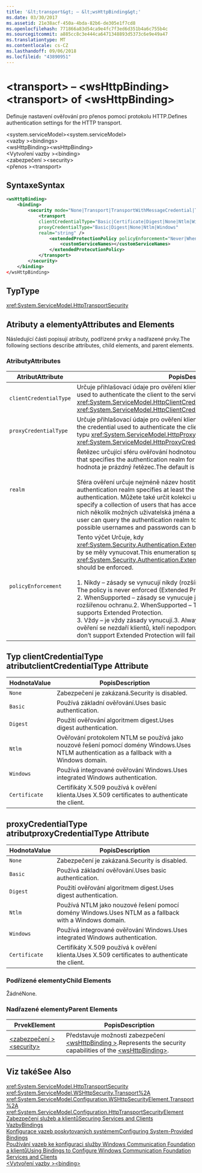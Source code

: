 ```yaml
---
title: '&lt;transport&gt; – &lt;wsHttpBinding&gt;'
ms.date: 03/30/2017
ms.assetid: 21e38acf-450a-4bda-82b6-de305e1f7cd8
ms.openlocfilehash: 771866a83d54ca9e4fc7f3ed6d351b4a6c755b4c
ms.sourcegitcommit: a885cc8c3e444ca6471348893d5373c6e9e49a47
ms.translationtype: MT
ms.contentlocale: cs-CZ
ms.lasthandoff: 09/06/2018
ms.locfileid: "43890951"
---
```

# <a name="lttransportgt-of-ltwshttpbindinggt"></a><span data-ttu-id="8ed7c-102">&lt;transport&gt; – &lt;wsHttpBinding&gt;</span><span class="sxs-lookup"><span data-stu-id="8ed7c-102">&lt;transport&gt; of &lt;wsHttpBinding&gt;</span></span>
<span data-ttu-id="8ed7c-103">Definuje nastavení ověřování pro přenos pomocí protokolu HTTP.</span><span class="sxs-lookup"><span data-stu-id="8ed7c-103">Defines authentication settings for the HTTP transport.</span></span>  
  
 <span data-ttu-id="8ed7c-104">\<system.serviceModel></span><span class="sxs-lookup"><span data-stu-id="8ed7c-104">\<system.serviceModel></span></span>  
<span data-ttu-id="8ed7c-105">\<vazby ></span><span class="sxs-lookup"><span data-stu-id="8ed7c-105">\<bindings></span></span>  
<span data-ttu-id="8ed7c-106">\<wsHttpBinding></span><span class="sxs-lookup"><span data-stu-id="8ed7c-106">\<wsHttpBinding></span></span>  
<span data-ttu-id="8ed7c-107">\<Vytvoření vazby ></span><span class="sxs-lookup"><span data-stu-id="8ed7c-107">\<binding></span></span>  
<span data-ttu-id="8ed7c-108">\<zabezpečení ></span><span class="sxs-lookup"><span data-stu-id="8ed7c-108">\<security></span></span>  
<span data-ttu-id="8ed7c-109">\<přenos ></span><span class="sxs-lookup"><span data-stu-id="8ed7c-109">\<transport></span></span>  
  
## <a name="syntax"></a><span data-ttu-id="8ed7c-110">Syntaxe</span><span class="sxs-lookup"><span data-stu-id="8ed7c-110">Syntax</span></span>  
  
```xml  
<wsHttpBinding>  
    <binding>  
        <security mode="None|Transport|TransportWithMessageCredential|TransportCredentialOnly">  
            <transport  
            clientCredentialType="Basic|Certificate|Digest|None|Ntlm|Windows"  
            proxyCredentialType="Basic|Digest|None|Ntlm|Windows"  
            realm="string" />  
                <extendedProtectionPolicy policyEnforcement="Never|WhenSupported|Always" protectionScenario="TransportSelected|TrustedProxy">  
                    <customServiceNames></customServiceNames>  
                </extendedProtecutionPolicy>  
            </transport>  
        </security>  
    </binding>  
</wsHttpBinding>  
```  
  
## <a name="type"></a><span data-ttu-id="8ed7c-111">Typ</span><span class="sxs-lookup"><span data-stu-id="8ed7c-111">Type</span></span>  
 <xref:System.ServiceModel.HttpTransportSecurity>  
  
## <a name="attributes-and-elements"></a><span data-ttu-id="8ed7c-112">Atributy a elementy</span><span class="sxs-lookup"><span data-stu-id="8ed7c-112">Attributes and Elements</span></span>  
 <span data-ttu-id="8ed7c-113">Následující části popisují atributy, podřízené prvky a nadřazené prvky.</span><span class="sxs-lookup"><span data-stu-id="8ed7c-113">The following sections describe attributes, child elements, and parent elements.</span></span>  
  
### <a name="attributes"></a><span data-ttu-id="8ed7c-114">Atributy</span><span class="sxs-lookup"><span data-stu-id="8ed7c-114">Attributes</span></span>  
  
|<span data-ttu-id="8ed7c-115">Atribut</span><span class="sxs-lookup"><span data-stu-id="8ed7c-115">Attribute</span></span>|<span data-ttu-id="8ed7c-116">Popis</span><span class="sxs-lookup"><span data-stu-id="8ed7c-116">Description</span></span>|  
|---------------|-----------------|  
|`clientCredentialType`|<span data-ttu-id="8ed7c-117">Určuje přihlašovací údaje pro ověření klienta ke službě.</span><span class="sxs-lookup"><span data-stu-id="8ed7c-117">Specifies the credential used to authenticate the client to the service.</span></span> <span data-ttu-id="8ed7c-118">Tento atribut je typu <xref:System.ServiceModel.HttpClientCredentialType>.</span><span class="sxs-lookup"><span data-stu-id="8ed7c-118">This attribute is of type <xref:System.ServiceModel.HttpClientCredentialType>.</span></span>|  
|`proxyCredentialType`|<span data-ttu-id="8ed7c-119">Určuje přihlašovací údaje pro ověření klienta pro proxy server domény.</span><span class="sxs-lookup"><span data-stu-id="8ed7c-119">Specifies the credential used to authenticate the client to a domain proxy.</span></span> <span data-ttu-id="8ed7c-120">Tento atribut je typu <xref:System.ServiceModel.HttpProxyCredentialType>.</span><span class="sxs-lookup"><span data-stu-id="8ed7c-120">This attribute is of type <xref:System.ServiceModel.HttpProxyCredentialType>.</span></span>|  
|`realm`|<span data-ttu-id="8ed7c-121">Řetězec určující sféru ověřování hodnotou hash nebo základní ověřování.</span><span class="sxs-lookup"><span data-stu-id="8ed7c-121">A string that specifies the authentication realm for digest or basic authentication.</span></span> <span data-ttu-id="8ed7c-122">Výchozí hodnota je prázdný řetězec.</span><span class="sxs-lookup"><span data-stu-id="8ed7c-122">The default is an empty string.</span></span><br /><br /> <span data-ttu-id="8ed7c-123">Sféra ověření určuje nejméně název hostitele, který provádí ověřování.</span><span class="sxs-lookup"><span data-stu-id="8ed7c-123">An authentication realm specifies at least the name of the host that performs the authentication.</span></span> <span data-ttu-id="8ed7c-124">Můžete také určit kolekci uživatelů, který má přístup.</span><span class="sxs-lookup"><span data-stu-id="8ed7c-124">It can also specify a collection of users that has access.</span></span> <span data-ttu-id="8ed7c-125">Sféra ověření pro ověření, který z nich několik možných uživatelská jména a hesla je možné dotazovat uživatele.</span><span class="sxs-lookup"><span data-stu-id="8ed7c-125">A user can query the authentication realm to ascertain which one of the several possible usernames and passwords can be used.</span></span>|  
|`policyEnforcement`|<span data-ttu-id="8ed7c-126">Tento výčet Určuje, kdy <xref:System.Security.Authentication.ExtendedProtection.ExtendedProtectionPolicy> by se měly vynucovat.</span><span class="sxs-lookup"><span data-stu-id="8ed7c-126">This enumeration specifies when the <xref:System.Security.Authentication.ExtendedProtection.ExtendedProtectionPolicy> should be enforced.</span></span><br /><br /> <span data-ttu-id="8ed7c-127">1.  Nikdy – zásady se vynucují nikdy (rozšířené ochrany je zakázáno).</span><span class="sxs-lookup"><span data-stu-id="8ed7c-127">1.  Never – The policy is never enforced (Extended Protection is disabled).</span></span><br /><span data-ttu-id="8ed7c-128">2.  WhenSupported – zásady se vynucuje jenom v případě, že klient podporuje rozšířenou ochranu.</span><span class="sxs-lookup"><span data-stu-id="8ed7c-128">2.  WhenSupported – The policy is enforced only if the client supports Extended Protection.</span></span><br /><span data-ttu-id="8ed7c-129">3.  Vždy – je vždy zásady vynucují.</span><span class="sxs-lookup"><span data-stu-id="8ed7c-129">3.  Always – The policy is always enforced.</span></span> <span data-ttu-id="8ed7c-130">K ověření se nezdaří klientů, kteří nepodporují rozšířenou ochranu.</span><span class="sxs-lookup"><span data-stu-id="8ed7c-130">Clients which don’t support Extended Protection will fail to authenticate.</span></span>|  
  
## <a name="clientcredentialtype-attribute"></a><span data-ttu-id="8ed7c-131">Typ clientCredentialType atribut</span><span class="sxs-lookup"><span data-stu-id="8ed7c-131">clientCredentialType Attribute</span></span>  
  
|<span data-ttu-id="8ed7c-132">Hodnota</span><span class="sxs-lookup"><span data-stu-id="8ed7c-132">Value</span></span>|<span data-ttu-id="8ed7c-133">Popis</span><span class="sxs-lookup"><span data-stu-id="8ed7c-133">Description</span></span>|  
|-----------|-----------------|  
|`None`|<span data-ttu-id="8ed7c-134">Zabezpečení je zakázaná.</span><span class="sxs-lookup"><span data-stu-id="8ed7c-134">Security is disabled.</span></span>|  
|`Basic`|<span data-ttu-id="8ed7c-135">Používá základní ověřování.</span><span class="sxs-lookup"><span data-stu-id="8ed7c-135">Uses basic authentication.</span></span>|  
|`Digest`|<span data-ttu-id="8ed7c-136">Použití ověřování algoritmem digest.</span><span class="sxs-lookup"><span data-stu-id="8ed7c-136">Uses digest authentication.</span></span>|  
|`Ntlm`|<span data-ttu-id="8ed7c-137">Ověřování protokolem NTLM se používá jako nouzové řešení pomocí domény Windows.</span><span class="sxs-lookup"><span data-stu-id="8ed7c-137">Uses NTLM authentication as a fallback with a Windows domain.</span></span>|  
|`Windows`|<span data-ttu-id="8ed7c-138">Používá integrované ověřování Windows.</span><span class="sxs-lookup"><span data-stu-id="8ed7c-138">Uses integrated Windows authentication.</span></span>|  
|`Certificate`|<span data-ttu-id="8ed7c-139">Certifikáty X.509 používá k ověření klienta.</span><span class="sxs-lookup"><span data-stu-id="8ed7c-139">Uses X.509 certificates to authenticate the client.</span></span>|  
  
## <a name="proxycredentialtype-attribute"></a><span data-ttu-id="8ed7c-140">proxyCredentialType atribut</span><span class="sxs-lookup"><span data-stu-id="8ed7c-140">proxyCredentialType Attribute</span></span>  
  
|<span data-ttu-id="8ed7c-141">Hodnota</span><span class="sxs-lookup"><span data-stu-id="8ed7c-141">Value</span></span>|<span data-ttu-id="8ed7c-142">Popis</span><span class="sxs-lookup"><span data-stu-id="8ed7c-142">Description</span></span>|  
|-----------|-----------------|  
|`None`|<span data-ttu-id="8ed7c-143">Zabezpečení je zakázaná.</span><span class="sxs-lookup"><span data-stu-id="8ed7c-143">Security is disabled.</span></span>|  
|`Basic`|<span data-ttu-id="8ed7c-144">Používá základní ověřování.</span><span class="sxs-lookup"><span data-stu-id="8ed7c-144">Uses basic authentication.</span></span>|  
|`Digest`|<span data-ttu-id="8ed7c-145">Použití ověřování algoritmem digest.</span><span class="sxs-lookup"><span data-stu-id="8ed7c-145">Uses digest authentication.</span></span>|  
|`Ntlm`|<span data-ttu-id="8ed7c-146">Používá NTLM jako nouzové řešení pomocí domény Windows.</span><span class="sxs-lookup"><span data-stu-id="8ed7c-146">Uses NTLM as a fallback with a Windows domain.</span></span>|  
|`Windows`|<span data-ttu-id="8ed7c-147">Používá integrované ověřování Windows.</span><span class="sxs-lookup"><span data-stu-id="8ed7c-147">Uses integrated Windows authentication.</span></span>|  
|`Certificate`|<span data-ttu-id="8ed7c-148">Certifikáty X.509 používá k ověření klienta.</span><span class="sxs-lookup"><span data-stu-id="8ed7c-148">Uses X.509 certificates to authenticate the client.</span></span>|  
  
### <a name="child-elements"></a><span data-ttu-id="8ed7c-149">Podřízené elementy</span><span class="sxs-lookup"><span data-stu-id="8ed7c-149">Child Elements</span></span>  
 <span data-ttu-id="8ed7c-150">Žádné</span><span class="sxs-lookup"><span data-stu-id="8ed7c-150">None.</span></span>  
  
### <a name="parent-elements"></a><span data-ttu-id="8ed7c-151">Nadřazené elementy</span><span class="sxs-lookup"><span data-stu-id="8ed7c-151">Parent Elements</span></span>  
  
|<span data-ttu-id="8ed7c-152">Prvek</span><span class="sxs-lookup"><span data-stu-id="8ed7c-152">Element</span></span>|<span data-ttu-id="8ed7c-153">Popis</span><span class="sxs-lookup"><span data-stu-id="8ed7c-153">Description</span></span>|  
|-------------|-----------------|  
|[<span data-ttu-id="8ed7c-154">\<zabezpečení ></span><span class="sxs-lookup"><span data-stu-id="8ed7c-154">\<security></span></span>](../../../../../docs/framework/configure-apps/file-schema/wcf/security-of-wshttpbinding.md)|<span data-ttu-id="8ed7c-155">Představuje možnosti zabezpečení [ \<wsHttpBinding >](../../../../../docs/framework/configure-apps/file-schema/wcf/wshttpbinding.md).</span><span class="sxs-lookup"><span data-stu-id="8ed7c-155">Represents the security capabilities of the [\<wsHttpBinding>](../../../../../docs/framework/configure-apps/file-schema/wcf/wshttpbinding.md).</span></span>|  
  
## <a name="see-also"></a><span data-ttu-id="8ed7c-156">Viz také</span><span class="sxs-lookup"><span data-stu-id="8ed7c-156">See Also</span></span>  
 <xref:System.ServiceModel.HttpTransportSecurity>  
 <xref:System.ServiceModel.WSHttpSecurity.Transport%2A>  
 <xref:System.ServiceModel.Configuration.WSHttpSecurityElement.Transport%2A>  
 <xref:System.ServiceModel.Configuration.HttpTransportSecurityElement>  
 [<span data-ttu-id="8ed7c-157">Zabezpečení služeb a klientů</span><span class="sxs-lookup"><span data-stu-id="8ed7c-157">Securing Services and Clients</span></span>](../../../../../docs/framework/wcf/feature-details/securing-services-and-clients.md)  
 [<span data-ttu-id="8ed7c-158">Vazby</span><span class="sxs-lookup"><span data-stu-id="8ed7c-158">Bindings</span></span>](../../../../../docs/framework/wcf/bindings.md)  
 [<span data-ttu-id="8ed7c-159">Konfigurace vazeb poskytovaných systémem</span><span class="sxs-lookup"><span data-stu-id="8ed7c-159">Configuring System-Provided Bindings</span></span>](../../../../../docs/framework/wcf/feature-details/configuring-system-provided-bindings.md)  
 [<span data-ttu-id="8ed7c-160">Používání vazeb ke konfiguraci služby Windows Communication Foundation a klientů</span><span class="sxs-lookup"><span data-stu-id="8ed7c-160">Using Bindings to Configure Windows Communication Foundation Services and Clients</span></span>](https://msdn.microsoft.com/library/bd8b277b-932f-472f-a42a-b02bb5257dfb)  
 [<span data-ttu-id="8ed7c-161">\<Vytvoření vazby ></span><span class="sxs-lookup"><span data-stu-id="8ed7c-161">\<binding></span></span>](../../../../../docs/framework/misc/binding.md)
